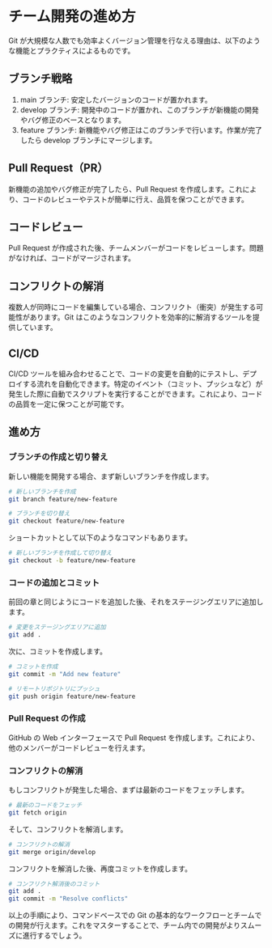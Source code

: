 # チーム開発の進め方

Git が大規模な人数でも効率よくバージョン管理を行なえる理由は、以下のような機能とプラクティスによるものです。

## ブランチ戦略

1. main ブランチ: 安定したバージョンのコードが置かれます。
2. develop ブランチ: 開発中のコードが置かれ、このブランチが新機能の開発やバグ修正のベースとなります。
3. feature ブランチ: 新機能やバグ修正はこのブランチで行います。作業が完了したら develop ブランチにマージします。

## Pull Request（PR）

新機能の追加やバグ修正が完了したら、Pull Request を作成します。これにより、コードのレビューやテストが簡単に行え、品質を保つことができます。

## コードレビュー

Pull Request が作成された後、チームメンバーがコードをレビューします。問題がなければ、コードがマージされます。

## コンフリクトの解消

複数人が同時にコードを編集している場合、コンフリクト（衝突）が発生する可能性があります。Git はこのようなコンフリクトを効率的に解消するツールを提供しています。

## CI/CD

CI/CD ツールを組み合わせることで、コードの変更を自動的にテストし、デプロイする流れを自動化できます。特定のイベント（コミット、プッシュなど）が発生した際に自動でスクリプトを実行することができます。これにより、コードの品質を一定に保つことが可能です。

## 進め方

### ブランチの作成と切り替え

新しい機能を開発する場合、まず新しいブランチを作成します。

```bash
# 新しいブランチを作成
git branch feature/new-feature

# ブランチを切り替え
git checkout feature/new-feature
```

ショートカットとして以下のようなコマンドもあります。

```bash
# 新しいブランチを作成して切り替え
git checkout -b feature/new-feature
```

### コードの追加とコミット

前回の章と同じようにコードを追加した後、それをステージングエリアに追加します。

```bash
# 変更をステージングエリアに追加
git add .
```

次に、コミットを作成します。

```bash
# コミットを作成
git commit -m "Add new feature"
```

```bash
# リモートリポジトリにプッシュ
git push origin feature/new-feature
```

### Pull Request の作成

GitHub の Web インターフェースで Pull Request を作成します。これにより、他のメンバーがコードレビューを行えます。

### コンフリクトの解消

もしコンフリクトが発生した場合、まずは最新のコードをフェッチします。

```bash
# 最新のコードをフェッチ
git fetch origin
```

そして、コンフリクトを解消します。

```bash
# コンフリクトの解消
git merge origin/develop
```

コンフリクトを解消した後、再度コミットを作成します。

```bash
# コンフリクト解消後のコミット
git add .
git commit -m "Resolve conflicts"
```

以上の手順により、コマンドベースでの Git の基本的なワークフローとチームでの開発が行えます。これをマスターすることで、チーム内での開発がよりスムーズに進行するでしょう。
